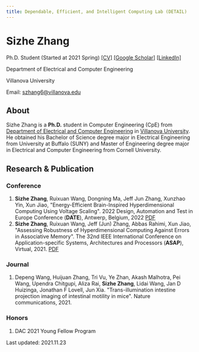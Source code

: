 ```yaml
---
title: Dependable, Efficient, and Intelligent Computing Lab (DETAIL)
---
```


# Sizhe Zhang
Ph.D. Student (Started at 2021 Spring) [[CV]](CV.pdf)  [[Google Scholar]](https://scholar.google.com/citations?user=KO4pk_4AAAAJ&) [[LinkedIn]](https://www.linkedin.com/in/sizhe-zhang-0a942413a/)

Department of Electrical and Computer Engineering

Villanova University

Email: szhang6@villanova.edu 


## About
Sizhe Zhang is a **Ph.D.** student in Computer Engineering (CpE) from [Department of Electrical and Computer Engineering](https://www1.villanova.edu/villanova/engineering/departments/ece.html) in [Villanova University](https://www1.villanova.edu/). He obtained his Bachelor of Science degree major in Electrical Engineering from University at Buffalo (SUNY) and Master of Engineering degree major in Electrical and Computer Engineering from Cornell University.

## Research & Publication

### Conference
1. **Sizhe Zhang**, Ruixuan Wang, Dongning Ma, Jeff Jun Zhang, Xunzhao Yin, Xun Jiao, "Energy-Efficient Brain-Inspired Hyperdimensional Computing Using Voltage Scaling". 2022 Design, Automation and Test in Europe Conference (**DATE**), Antwerp, Belgium, 2022 [PDF](https://github.com/VU-DETAIL/vu-detail.github.io/blob/master/asset/DATE2022_PoisonHD.pdf)
2. **Sizhe Zhang**, Ruixuan Wang, Jeff (Jun) Zhang, Abbas Rahimi, Xun Jiao, "Assessing Robustness of Hyperdimensional Computing Against Errors in Associative Memory". The 32nd IEEE International Conference on Application-specific Systems, Architectures and Processors (**ASAP**), Virtual, 2021. [PDF](https://github.com/VU-DETAIL/vu-detail.github.io/blob/master/asset/ASAP21.pdf)

### Journal
1. Depeng Wang, Huijuan Zhang, Tri Vu, Ye Zhan, Akash Malhotra, Pei Wang, Upendra Chitgupi, Aliza Rai, **Sizhe Zhang**, Lidai Wang, Jan D Huizinga, Jonathan F Lovell, Jun Xia. "Trans-illumination intestine projection imaging of intestinal motility in mice". Nature communications, 2021.

### Honors
1. DAC 2021 Young Fellow Program



Last updated: 2021.11.23
